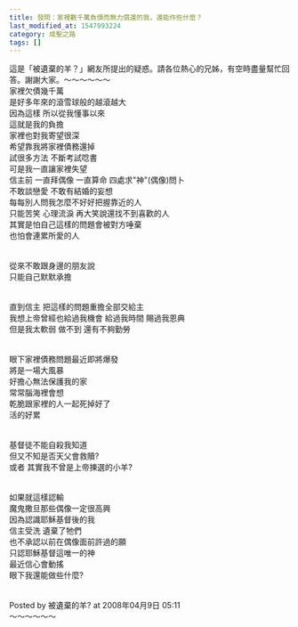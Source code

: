 ```yaml
---
title: 發問：家裡數千萬負債而無力償還的我，還能作些什麼？
last_modified_at: 1547993224
category: 成聖之路
tags: []
---
```


這是「被遺棄的羊？」網友所提出的疑惑。請各位熱心的兄姊，有空時盡量幫忙回答。謝謝大家。<!--more-->～～～～～～<br>家裡欠債幾千萬 <br>是好多年來的滾雪球般的越滾越大<br>因為這樣 所以從我懂事以來<br>這就是我的負擔 <br>家裡也對我寄望很深<br>希望靠我將家裡債務還掉<br>試很多方法 不斷考試唸書<br>可是我一直讓家裡失望<br>信主前 一直拜偶像 一直算命 四處求"神"(偶像)問卜<br>不敢談戀愛 不敢有結婚的妄想<br>每每別人問我怎麼不好好把握靠近的人<br>只能苦笑 心理流淚 再大笑說還找不到喜歡的人<br>其實是怕自己這樣的問題會被對方唾棄 <br>也怕會連累所愛的人<br><br><br>從來不敢跟身邊的朋友說<br>只能自己默默承擔<br><br><br>直到信主 把這樣的問題重擔全部交給主<br>我想上帝曾經也給過我機會 給過我時間 賜過我恩典<br>但是我太軟弱 做不到 還有不夠勤勞<br><br><br>眼下家裡債務問題最近即將爆發<br>將是一場大風暴<br>好擔心無法保護我的家<br>常常腦海裡會想 <br>乾脆跟家裡的人一起死掉好了<br>活的好累<br><br><br>基督徒不能自殺我知道<br>但又不知是否天父會救贖?<br>或者 其實我不曾是上帝揀選的小羊?<br><br><br>如果就這樣認輸<br>魔鬼撒旦那些偶像一定很高興<br>因為認識耶穌基督後的我<br>信主受洗 遺棄了牠們<br>也不承認以前在偶像面前許過的願<br>只認耶穌基督這唯一的神<br>最近信心會動搖 <br>眼下我還能做些什麼?<br><br><br>Posted by 被遺棄的羊? at 2008年04月9日 05:11 <br>～～～～～～      <br>  <br><br>
